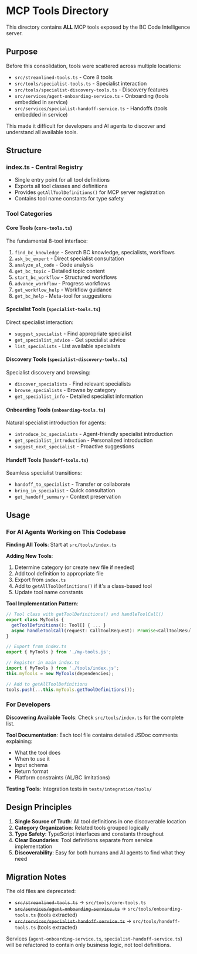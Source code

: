 # MCP Tools Directory

This directory contains **ALL** MCP tools exposed by the BC Code Intelligence server.

## Purpose

Before this consolidation, tools were scattered across multiple locations:
- `src/streamlined-tools.ts` - Core 8 tools
- `src/tools/specialist-tools.ts` - Specialist interaction
- `src/tools/specialist-discovery-tools.ts` - Discovery features
- `src/services/agent-onboarding-service.ts` - Onboarding (tools embedded in service)
- `src/services/specialist-handoff-service.ts` - Handoffs (tools embedded in service)

This made it difficult for developers and AI agents to discover and understand all available tools.

## Structure

### **index.ts** - Central Registry
- Single entry point for all tool definitions
- Exports all tool classes and definitions
- Provides `getAllToolDefinitions()` for MCP server registration
- Contains tool name constants for type safety

### Tool Categories

#### Core Tools (`core-tools.ts`)
The fundamental 8-tool interface:
1. `find_bc_knowledge` - Search BC knowledge, specialists, workflows
2. `ask_bc_expert` - Direct specialist consultation
3. `analyze_al_code` - Code analysis
4. `get_bc_topic` - Detailed topic content
5. `start_bc_workflow` - Structured workflows
6. `advance_workflow` - Progress workflows
7. `get_workflow_help` - Workflow guidance
8. `get_bc_help` - Meta-tool for suggestions

#### Specialist Tools (`specialist-tools.ts`)
Direct specialist interaction:
- `suggest_specialist` - Find appropriate specialist
- `get_specialist_advice` - Get specialist advice
- `list_specialists` - List available specialists

#### Discovery Tools (`specialist-discovery-tools.ts`)
Specialist discovery and browsing:
- `discover_specialists` - Find relevant specialists
- `browse_specialists` - Browse by category
- `get_specialist_info` - Detailed specialist information

#### Onboarding Tools (`onboarding-tools.ts`)
Natural specialist introduction for agents:
- `introduce_bc_specialists` - Agent-friendly specialist introduction
- `get_specialist_introduction` - Personalized introduction
- `suggest_next_specialist` - Proactive suggestions

#### Handoff Tools (`handoff-tools.ts`)
Seamless specialist transitions:
- `handoff_to_specialist` - Transfer or collaborate
- `bring_in_specialist` - Quick consultation
- `get_handoff_summary` - Context preservation

## Usage

### For AI Agents Working on This Codebase

**Finding All Tools**: Start at `src/tools/index.ts`

**Adding New Tools**:
1. Determine category (or create new file if needed)
2. Add tool definition to appropriate file
3. Export from `index.ts`
4. Add to `getAllToolDefinitions()` if it's a class-based tool
5. Update tool name constants

**Tool Implementation Pattern**:
```typescript
// Tool class with getToolDefinitions() and handleToolCall()
export class MyTools {
  getToolDefinitions(): Tool[] { ... }
  async handleToolCall(request: CallToolRequest): Promise<CallToolResult> { ... }
}

// Export from index.ts
export { MyTools } from './my-tools.js';

// Register in main index.ts
import { MyTools } from './tools/index.js';
this.myTools = new MyTools(dependencies);

// Add to getAllToolDefinitions
tools.push(...this.myTools.getToolDefinitions());
```

### For Developers

**Discovering Available Tools**: Check `src/tools/index.ts` for the complete list.

**Tool Documentation**: Each tool file contains detailed JSDoc comments explaining:
- What the tool does
- When to use it
- Input schema
- Return format
- Platform constraints (AL/BC limitations)

**Testing Tools**: Integration tests in `tests/integration/tools/`

## Design Principles

1. **Single Source of Truth**: All tool definitions in one discoverable location
2. **Category Organization**: Related tools grouped logically
3. **Type Safety**: TypeScript interfaces and constants throughout
4. **Clear Boundaries**: Tool definitions separate from service implementation
5. **Discoverability**: Easy for both humans and AI agents to find what they need

## Migration Notes

The old files are deprecated:
- ~~`src/streamlined-tools.ts`~~ → `src/tools/core-tools.ts`
- ~~`src/services/agent-onboarding-service.ts`~~ → `src/tools/onboarding-tools.ts` (tools extracted)
- ~~`src/services/specialist-handoff-service.ts`~~ → `src/tools/handoff-tools.ts` (tools extracted)

Services (`agent-onboarding-service.ts`, `specialist-handoff-service.ts`) will be refactored to contain only business logic, not tool definitions.
